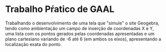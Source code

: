 # Trabalho Pŕatico de GAAL

Trabalhando o desenvolvimento de uma tela que "simule" o site Geogebra, tendo como ambientação um campo de inserção de coordenadas X e Y, uma lista com os pontos gerados pelas coordenadas apresentadas e um plano cartesiano variando de -6 até 6 (em ambos os eixos), apresentando a localização exata do ponto.